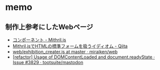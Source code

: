 ﻿# memo

## 制作上参考にしたWebページ

- [コンポーネント - Mithril.js](http://mithril-ja.js.org/components.html)
- [Mithril.jsでHTMLの標準フォームを扱うイディオム - Qiita](https://qiita.com/shibukawa/items/6b79d83490de24d160e5)
- [web/exhibition_creater.js at master · miraiken/web](https://github.com/miraiken/web/blob/master/event/2017/event_june/resource/js/exhibition_creater.js)
- [[refactor] Usage of DOMContentLoaded and document.readyState · Issue #3829 · tootsuite/mastodon](https://github.com/tootsuite/mastodon/issues/3829)
